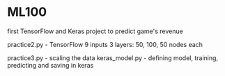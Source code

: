 # ML100
first TensorFlow and Keras project 
to predict game's revenue

practice2.py - TensorFlow
9 inputs 
3 layers: 50, 100, 50 nodes each 

practice3.py - scaling the data 
keras_model.py - defining model, training, predicting and saving in keras

